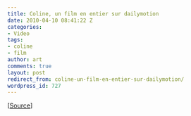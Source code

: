 ```yaml
---
title: Coline, un film en entier sur dailymotion
date: 2010-04-10 08:41:22 Z
categories:
- Video
tags:
- coline
- film
author: art
comments: true
layout: post
redirect_from: coline-un-film-en-entier-sur-dailymotion/
wordpress_id: 727
---
```


[[Source]( http://www.fredzone.org/coline-le-film-gratuit-dailymotion)]
